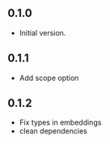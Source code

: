 ## 0.1.0

- Initial version.

## 0.1.1
- Add scope option

## 0.1.2
- Fix types in embeddings
- clean dependencies 